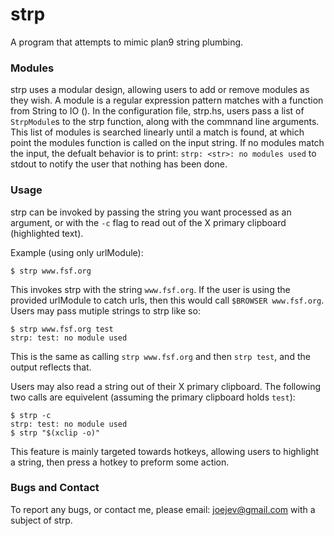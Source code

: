strp
====

A program that attempts to mimic plan9 string plumbing.

### Modules ###

strp uses a modular design, allowing users to add or remove modules as they
wish. A module is a regular expression pattern matches with a function from
String to IO (). In the configuration file, strp.hs, users pass a list of
`StrpModule`s to the strp function, along with the commnand line arguments.
This list of modules is searched linearly until a match is found, at which
point the modules function is called on the input string. If no modules match
the input, the defualt behavior is to print: `strp: <str>: no modules used` to
stdout to notify the user that nothing has been done.

### Usage ###

strp can be invoked by passing the string you want processed as an argument, or
with the `-c` flag to read out of the X primary clipboard (highlighted text).

Example (using only urlModule):

    $ strp www.fsf.org

This invokes strp with the string `www.fsf.org`. If the user is using the
provided urlModule to catch urls, then this would call `$BROWSER www.fsf.org`.
Users may pass mutiple strings to strp like so:

    $ strp www.fsf.org test
    strp: test: no module used

This is the same as calling `strp www.fsf.org` and then `strp test`, and the
output reflects that.


Users may also read a string out of their X primary clipboard. The following
two calls are equivelent (assuming the primary clipboard holds `test`):

    $ strp -c
    strp: test: no module used
    $ strp "$(xclip -o)"

This feature is mainly targeted towards hotkeys, allowing users to highlight a
string, then press a hotkey to preform some action.


### Bugs and Contact ###

To report any bugs, or contact me, please email: joejev@gmail.com with a subject
of strp.
